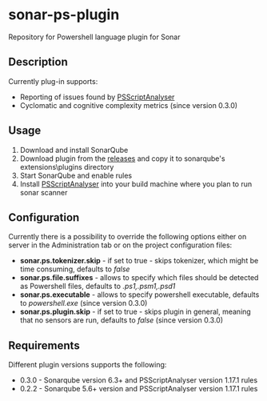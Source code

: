 # sonar-ps-plugin
Repository for Powershell language plugin for Sonar

## Description ##
Currently plug-in supports:

- Reporting of issues found by [PSScriptAnalyser](https://github.com/PowerShell/PSScriptAnalyzer)
- Cyclomatic and cognitive complexity metrics (since version 0.3.0)

## Usage ##
1. Download and install SonarQube
2. Download plugin from the [releases](https://github.com/gretard/sonar-ps-plugin/releases) and copy it to sonarqube's extensions\plugins directory
3. Start SonarQube and enable rules
4. Install [PSScriptAnalyser](https://github.com/PowerShell/PSScriptAnalyzer) into your build machine where you plan to run sonar scanner

## Configuration ##
Currently there is a possibility to override the following options either on server in the Administration tab or on the project configuration files:

- **sonar.ps.tokenizer.skip** - if set to true - skips tokenizer, which might be time consuming, defaults to *false*
- **sonar.ps.file.suffixes** - allows to specify which files should be detected as Powershell files, defaults to *.ps1,.psm1,.psd1*
- **sonar.ps.executable** - allows to specify powershell executable, defaults to *powershell.exe* (since version 0.3.0)
- **sonar.ps.plugin.skip** - if set to true - skips plugin in general, meaning that no sensors are run, defaults to *false* (since version 0.3.0)

## Requirements ##
Different plugin versions supports the following:

- 0.3.0 - Sonarqube version 6.3+ and PSScriptAnalyser version 1.17.1 rules
- 0.2.2 - Sonarqube 5.6+ version and PSScriptAnalyser version 1.17.1 rules
